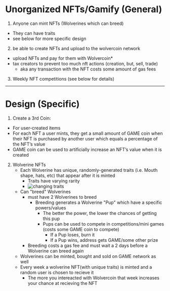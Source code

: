 # Unorganized NFTs/Gamify (General)
1. Anyone can mint NFTs (Wolverines which can breed)
  - They can have traits
  - see below for more specific design
2. be able to create NFTs and upload to the wolvercoin network
  - upload NFTs and pay for them with Wolvercoin*
  - tax creators to prevent too much nft actions (creation, but, sell, trade)
    - aka any transaction with the NFT costs some amount of gas fees
3. Weekly NFT competitions (see below for details)

***

# Design (Specific)
1. Create a 3rd Coin:
  - For user-created items
  - For each NFT a user mints, they get a small amount of GAME coin when their NFT is purchased by another user which equals a percentage of the NFT’s value
  - GAME coin can be used to artificially increase an NFT’s value when it is created
2. Wolverine NFTs
    - Each Wolverine has unique, randomly-generated traits (i.e. Mouth shape, hats, etc) that appear after it is minted
        - Traits have varying rarity
        - ![changing traits](https://queue-it.com/media/ss1dxknh/bored-apes.jpg)
    - Can "breed" Wolverines
        - must have 2 Wolverines to breed
            - Breeding generates a Wolverine "Pup" which have a specific powers/values
                - The better the power, the lower the chances of getting this pup
                - Pups can be used to compete in competitions/mini games (costs some GAME coin to compete)
                    - If a Pup loses, burn it
                    - If a Pup wins, address gets GAME/some other prize
        - Breeding costs a gas fee and must wait a 2 days before a Wolverine can breed again
    - Wolverines can be minted, bought and sold on GAME network as well
    - Every week a wolverine NFT(with unique traits) is minted and a random user is chosen to recieve it
        - The more you intereacted with Wolvercoin that week increases your chance at recieving the NFT

